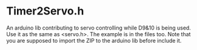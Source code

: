 # Timer2Servo.h
An arduino lib contributing to servo controlling while D9&10 is being used.
Use it as the same as <servo.h>.
The example is in the files too.
Note that you are supposed to import the ZIP to the arduino lib before include it.
